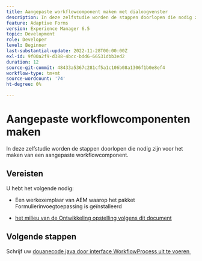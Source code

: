 ```yaml
---
title: Aangepaste workflowcomponent maken met dialoogvenster
description: In deze zelfstudie worden de stappen doorlopen die nodig zijn voor het maken van een aangepaste workflowcomponent.
feature: Adaptive Forms
version: Experience Manager 6.5
topic: Development
role: Developer
level: Beginner
last-substantial-update: 2022-11-28T00:00:00Z
exl-id: 9f00a2f9-d388-4bcc-bdd6-66531dbb3ed2
duration: 12
source-git-commit: 48433a5367c281cf5a1c106b08a1306f1b0e8ef4
workflow-type: tm+mt
source-wordcount: '74'
ht-degree: 0%

---
```


# Aangepaste workflowcomponenten maken

In deze zelfstudie worden de stappen doorlopen die nodig zijn voor het maken van een aangepaste workflowcomponent.

## Vereisten

U hebt het volgende nodig:

* Een werkexemplaar van AEM waarop het pakket Formulierinvoegtoepassing is geïnstalleerd

* [&#x200B; het milieu van de Ontwikkeling opstelling volgens dit document &#x200B;](https://experienceleague.adobe.com/docs/experience-manager-learn/forms/creating-your-first-osgi-bundle/create-your-first-osgi-bundle.html?lang=nl-NL)

## Volgende stappen

Schrijf uw [&#x200B; douanecode java door interface WorkflowProcess uit te voeren &#x200B;](./custom-process-step-aem-workflow.md)
